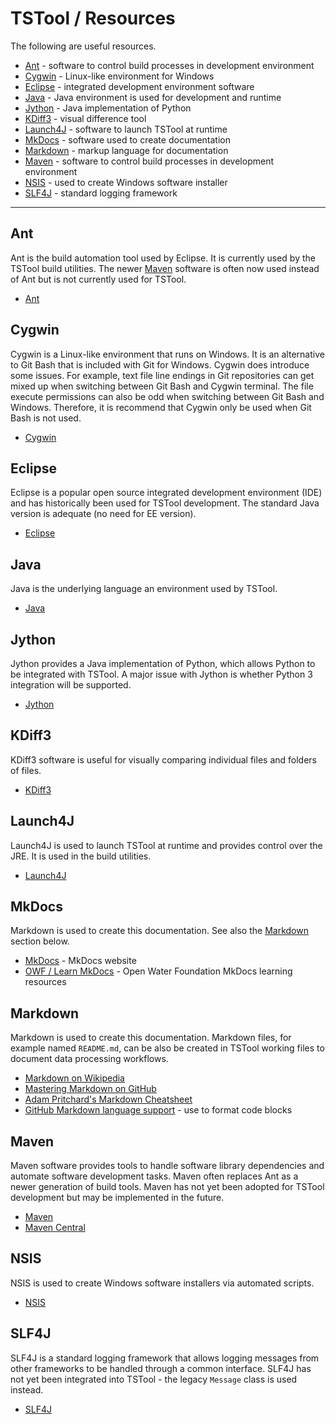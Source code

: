 # TSTool / Resources #

The following are useful resources.

*   [Ant](#ant) - software to control build processes in development environment
*   [Cygwin](#cygwin) - Linux-like environment for Windows
*   [Eclipse](#eclipse) - integrated development environment software
*   [Java](#java) - Java environment is used for development and runtime
*   [Jython](#jython) - Java implementation of Python
*   [KDiff3](#kdiff3) - visual difference tool
*   [Launch4J](#launch4j) - software to launch TSTool at runtime
*   [MkDocs](#mkdocs) - software used to create documentation
*   [Markdown](#markdown) - markup language for documentation
*   [Maven](#maven) - software to control build processes in development environment
*   [NSIS](#nsis) - used to create Windows software installer
*   [SLF4J](#slf4j) - standard logging framework

--------------------

## Ant ##

Ant is the build automation tool used by Eclipse.
It is currently used by the TSTool build utilities.
The newer [Maven](#maven) software is often now used instead of Ant but is not currently used for TSTool.

*   [Ant](https://ant.apache.org/)

## Cygwin ##

Cygwin is a Linux-like environment that runs on Windows.
It is an alternative to Git Bash that is included with Git for Windows.
Cygwin does introduce some issues.
For example, text file line endings in Git repositories can get mixed up when
switching between Git Bash and Cygwin terminal.
The file execute permissions can also be odd when switching between Git Bash and Windows.
Therefore, it is recommend that Cygwin only be used when Git Bash is not used.

*   [Cygwin](https://www.cygwin.com/)

## Eclipse ##

Eclipse is a popular open source integrated development environment (IDE) and has
historically been used for TSTool development.
The standard Java version is adequate (no need for EE version).

*   [Eclipse](https://www.eclipse.org/ide/)

## Java ##

Java is the underlying language an environment used by TSTool.

*   [Java](https://www.oracle.com/java/index.html)

## Jython ##

Jython provides a Java implementation of Python, which allows Python to be integrated with TSTool.
A major issue with Jython is whether Python 3 integration will be supported.

*   [Jython](https://www.jython.org/)

## KDiff3 ##

KDiff3 software is useful for visually comparing individual files and folders of files.

*   [KDiff3](https://kdiff3.sourceforge.net/)

## Launch4J ##

Launch4J is used to launch TSTool at runtime and provides control over the JRE.
It is used in the build utilities.

*   [Launch4J](https://launch4j.sourceforge.net/)

## MkDocs ##

Markdown is used to create this documentation. See also the [Markdown](#markdown) section below.

*   [MkDocs](https://www.mkdocs.org/) - MkDocs website
*   [OWF / Learn MkDocs](https://learn.openwaterfoundation.org/owf-learn-mkdocs/) - Open Water Foundation MkDocs learning resources

## Markdown ##

Markdown is used to create this documentation.
Markdown files, for example named `README.md`, can be also be created in TSTool working files to
document data processing workflows.

*   [Markdown on Wikipedia](https://en.wikipedia.org/wiki/Markdown)
*   [Mastering Markdown on GitHub](https://guides.github.com/features/mastering-markdown/)
*   [Adam Pritchard's Markdown Cheatsheet](https://github.com/adam-p/markdown-here/wiki/Markdown-Cheatsheet)
*   [GitHub Markdown language support](https://github.com/github/linguist/blob/master/lib/linguist/languages.yml) - use to format code blocks

## Maven ##

Maven software provides tools to handle software library dependencies and automate software development tasks.
Maven often replaces Ant as a newer generation of build tools.
Maven has not yet been adopted for TSTool development but may be implemented in the future.

*   [Maven](https://maven.apache.org/)
*   [Maven Central](https://search.maven.org/)

## NSIS ##

NSIS is used to create Windows software installers via automated scripts.

*   [NSIS](https://sourceforge.net/projects/nsis/)

## SLF4J ##

SLF4J is a standard logging framework that allows logging messages from other frameworks
to be handled through a common interface.
SLF4J has not yet been integrated into TSTool - the legacy `Message` class is used instead.

*   [SLF4J](https://www.slf4j.org/)
